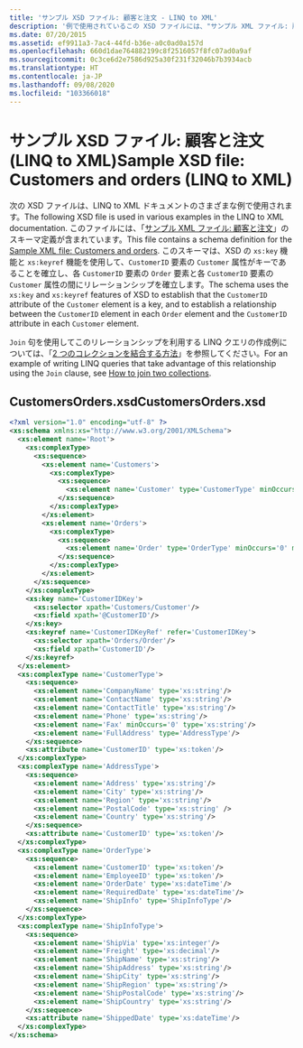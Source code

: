 ```yaml
---
title: 'サンプル XSD ファイル: 顧客と注文 - LINQ to XML'
description: '例で使用されているこの XSD ファイルには、"サンプル XML ファイル: 顧客と注文" のスキーマが定義されています。'
ms.date: 07/20/2015
ms.assetid: ef9911a3-7ac4-44fd-b36e-a0c0ad0a157d
ms.openlocfilehash: 660d1dae764882199c8f2516057f8fc07ad0a9af
ms.sourcegitcommit: 0c3ce6d2e7586d925a30f231f32046b7b3934acb
ms.translationtype: HT
ms.contentlocale: ja-JP
ms.lasthandoff: 09/08/2020
ms.locfileid: "103366018"
---
```

# <a name="sample-xsd-file-customers-and-orders-linq-to-xml"></a><span data-ttu-id="8fb66-103">サンプル XSD ファイル: 顧客と注文 (LINQ to XML)</span><span class="sxs-lookup"><span data-stu-id="8fb66-103">Sample XSD file: Customers and orders (LINQ to XML)</span></span>

<span data-ttu-id="8fb66-104">次の XSD ファイルは、LINQ to XML ドキュメントのさまざまな例で使用されます。</span><span class="sxs-lookup"><span data-stu-id="8fb66-104">The following XSD file is used in various examples in the LINQ to XML documentation.</span></span> <span data-ttu-id="8fb66-105">このファイルには、「[サンプル XML ファイル: 顧客と注文](sample-xml-file-customers-orders.md)」のスキーマ定義が含まれています。</span><span class="sxs-lookup"><span data-stu-id="8fb66-105">This file contains a schema definition for the [Sample XML file: Customers and orders](sample-xml-file-customers-orders.md).</span></span> <span data-ttu-id="8fb66-106">このスキーマは、XSD の `xs:key` 機能と `xs:keyref` 機能を使用して、`CustomerID` 要素の `Customer` 属性がキーであることを確立し、各 `CustomerID` 要素の `Order` 要素と各 `CustomerID` 要素の `Customer` 属性の間にリレーションシップを確立します。</span><span class="sxs-lookup"><span data-stu-id="8fb66-106">The schema uses the `xs:key` and `xs:keyref` features of XSD to establish that the `CustomerID` attribute of the `Customer` element is a key, and to establish a relationship between the `CustomerID` element in each `Order` element and the `CustomerID` attribute in each `Customer` element.</span></span>

<span data-ttu-id="8fb66-107">`Join` 句を使用してこのリレーションシップを利用する LINQ クエリの作成例については、「[2 つのコレクションを結合する方法](join-two-collections.md)」を参照してください。</span><span class="sxs-lookup"><span data-stu-id="8fb66-107">For an example of writing LINQ queries that take advantage of this relationship using the `Join` clause, see [How to join two collections](join-two-collections.md).</span></span>

## <a name="customersordersxsd"></a><span data-ttu-id="8fb66-108">CustomersOrders.xsd</span><span class="sxs-lookup"><span data-stu-id="8fb66-108">CustomersOrders.xsd</span></span>

```xml
<?xml version="1.0" encoding="utf-8" ?>
<xs:schema xmlns:xs="http://www.w3.org/2001/XMLSchema">
  <xs:element name='Root'>
    <xs:complexType>
      <xs:sequence>
        <xs:element name='Customers'>
          <xs:complexType>
            <xs:sequence>
              <xs:element name='Customer' type='CustomerType' minOccurs='0' maxOccurs='unbounded' />
            </xs:sequence>
          </xs:complexType>
        </xs:element>
        <xs:element name='Orders'>
          <xs:complexType>
            <xs:sequence>
              <xs:element name='Order' type='OrderType' minOccurs='0' maxOccurs='unbounded' />
            </xs:sequence>
          </xs:complexType>
        </xs:element>
      </xs:sequence>
    </xs:complexType>
    <xs:key name='CustomerIDKey'>
      <xs:selector xpath='Customers/Customer'/>
      <xs:field xpath='@CustomerID'/>
    </xs:key>
    <xs:keyref name='CustomerIDKeyRef' refer='CustomerIDKey'>
      <xs:selector xpath='Orders/Order'/>
      <xs:field xpath='CustomerID'/>
    </xs:keyref>
  </xs:element>
  <xs:complexType name='CustomerType'>
    <xs:sequence>
      <xs:element name='CompanyName' type='xs:string'/>
      <xs:element name='ContactName' type='xs:string'/>
      <xs:element name='ContactTitle' type='xs:string'/>
      <xs:element name='Phone' type='xs:string'/>
      <xs:element name='Fax' minOccurs='0' type='xs:string'/>
      <xs:element name='FullAddress' type='AddressType'/>
    </xs:sequence>
    <xs:attribute name='CustomerID' type='xs:token'/>
  </xs:complexType>
  <xs:complexType name='AddressType'>
    <xs:sequence>
      <xs:element name='Address' type='xs:string'/>
      <xs:element name='City' type='xs:string'/>
      <xs:element name='Region' type='xs:string'/>
      <xs:element name='PostalCode' type='xs:string' />
      <xs:element name='Country' type='xs:string'/>
    </xs:sequence>
    <xs:attribute name='CustomerID' type='xs:token'/>
  </xs:complexType>
  <xs:complexType name='OrderType'>
    <xs:sequence>
      <xs:element name='CustomerID' type='xs:token'/>
      <xs:element name='EmployeeID' type='xs:token'/>
      <xs:element name='OrderDate' type='xs:dateTime'/>
      <xs:element name='RequiredDate' type='xs:dateTime'/>
      <xs:element name='ShipInfo' type='ShipInfoType'/>
    </xs:sequence>
  </xs:complexType>
  <xs:complexType name='ShipInfoType'>
    <xs:sequence>
      <xs:element name='ShipVia' type='xs:integer'/>
      <xs:element name='Freight' type='xs:decimal'/>
      <xs:element name='ShipName' type='xs:string'/>
      <xs:element name='ShipAddress' type='xs:string'/>
      <xs:element name='ShipCity' type='xs:string'/>
      <xs:element name='ShipRegion' type='xs:string'/>
      <xs:element name='ShipPostalCode' type='xs:string'/>
      <xs:element name='ShipCountry' type='xs:string'/>
    </xs:sequence>
    <xs:attribute name='ShippedDate' type='xs:dateTime'/>
  </xs:complexType>
</xs:schema>
```
